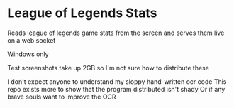 # League of Legends Stats

Reads league of legends game stats from the screen and serves them live on a web socket

Windows only

Test screenshots take up 2GB so I'm not sure how to distribute these

I don't expect anyone to understand my sloppy hand-written ocr code
This repo exists more to show that the program distributed isn't shady
Or if any brave souls want to improve the OCR